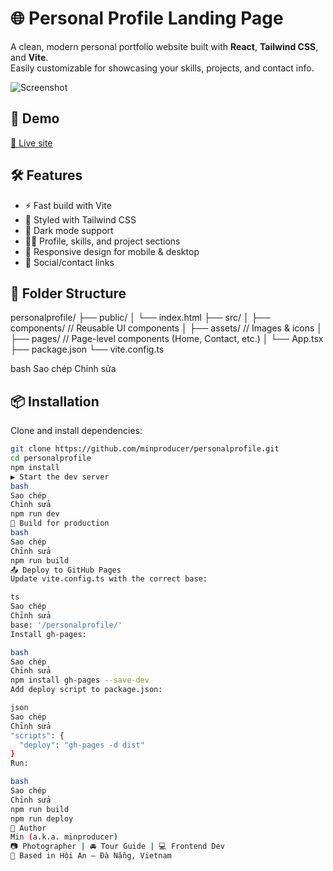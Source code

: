 # 🌐 Personal Profile Landing Page

A clean, modern personal portfolio website built with **React**, **Tailwind CSS**, and **Vite**.  
Easily customizable for showcasing your skills, projects, and contact info.

![Screenshot](https://github.com/minproducer/personalprofile/assets/preview.jpg)

## 🚀 Demo

[🔗 Live site](https://minproducer.github.io/personalprofile/)

## 🛠️ Features

- ⚡ Fast build with Vite
- 🎨 Styled with Tailwind CSS
- 🌙 Dark mode support
- 🧑‍💼 Profile, skills, and project sections
- 📱 Responsive design for mobile & desktop
- 🔗 Social/contact links

## 📁 Folder Structure

personalprofile/
├── public/
│ └── index.html
├── src/
│ ├── components/ // Reusable UI components
│ ├── assets/ // Images & icons
│ ├── pages/ // Page-level components (Home, Contact, etc.)
│ └── App.tsx
├── package.json
└── vite.config.ts

bash
Sao chép
Chỉnh sửa

## 📦 Installation

Clone and install dependencies:

```bash
git clone https://github.com/minproducer/personalprofile.git
cd personalprofile
npm install
▶️ Start the dev server
bash
Sao chép
Chỉnh sửa
npm run dev
🔨 Build for production
bash
Sao chép
Chỉnh sửa
npm run build
📤 Deploy to GitHub Pages
Update vite.config.ts with the correct base:

ts
Sao chép
Chỉnh sửa
base: '/personalprofile/'
Install gh-pages:

bash
Sao chép
Chỉnh sửa
npm install gh-pages --save-dev
Add deploy script to package.json:

json
Sao chép
Chỉnh sửa
"scripts": {
  "deploy": "gh-pages -d dist"
}
Run:

bash
Sao chép
Chỉnh sửa
npm run build
npm run deploy
🧑 Author
Min (a.k.a. minproducer)
📷 Photographer | 🚘 Tour Guide | 💻 Frontend Dev
📍 Based in Hội An – Đà Nẵng, Vietnam
